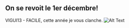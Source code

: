 ## On se revoit le 1er décembre!

VIGUI13 - FACILE, cette année je vous clanche. ![Alt Text](https://media.giphy.com/media/pO7jomKrTwfSw/giphy.gif)

